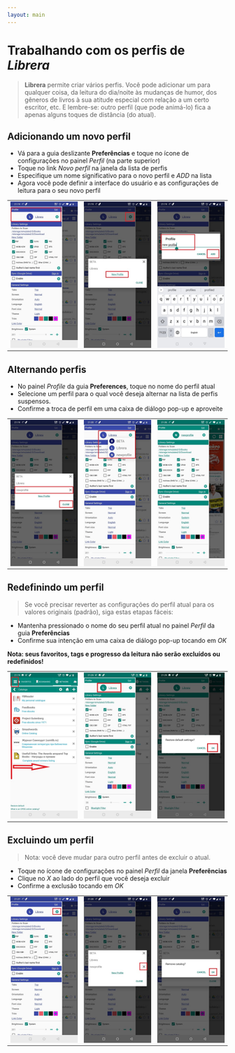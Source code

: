 ```yaml
---
layout: main
---
```


# Trabalhando com os perfis de _Librera_

> **Librera** permite criar vários perfis. Você pode adicionar um para qualquer coisa, da leitura do dia/noite às mudanças de humor, dos gêneros de livros à sua atitude especial com relação a um certo escritor, etc.
> E lembre-se: outro perfil (que pode animá-lo) fica a apenas alguns toques de distância (do atual).


## Adicionando um novo perfil
* Vá para a guia deslizante **Preferências** e toque no ícone de configurações no painel _Perfil_ (na parte superior)
* Toque no link _Novo perfil_ na janela da lista de perfis
* Especifique um nome significativo para o novo perfil e _ADD_ na lista
* Agora você pode definir a interface do usuário e as configurações de leitura para o seu novo perfil

||||
|-|-|-|
|![](1.jpg)|![](2.jpg)|![](3.jpg)|

## Alternando perfis
* No painel _Profile_ da guia **Preferences**, toque no nome do perfil atual
* Selecione um perfil para o qual você deseja alternar na lista de perfis suspensos.
* Confirme a troca de perfil em uma caixa de diálogo pop-up e aproveite

||||
|-|-|-|
|![](4.jpg)|![](5.jpg)|![](6.jpg)|

## Redefinindo um perfil
> Se você precisar reverter as configurações do perfil atual para os valores originais (padrão), siga estas etapas fáceis:
* Mantenha pressionado o nome do seu perfil atual no painel _Perfil_ da guia **Preferências**
* Confirme sua intenção em uma caixa de diálogo pop-up tocando em _OK_

**Nota: seus favoritos, tags e progresso da leitura não serão excluídos ou redefinidos!**

||||
|-|-|-|
|![](19.jpg)|![](20.jpg)|![](21.jpg)|

## Excluindo um perfil
> Nota: você deve mudar para outro perfil antes de excluir o atual.

* Toque no ícone de configurações no painel _Perfil_ da janela **Preferências**
* Clique no _X_ ao lado do perfil que você deseja excluir
* Confirme a exclusão tocando em _OK_

||||
|-|-|-|
|![](7.jpg)|![](8.jpg)|![](9.jpg)|
